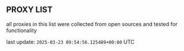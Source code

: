 ## PROXY LIST

all proxies in this list were collected from open sources and tested for functionality

last update: `2025-03-23 09:54:56.125489+00:00` UTC